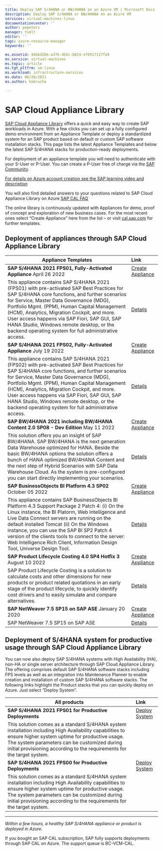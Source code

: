 ```yaml
---
title: Deploy SAP S/4HANA or BW/4HANA on an Azure VM | Microsoft Docs
description: Deploy SAP S/4HANA or BW/4HANA on an Azure VM
services: virtual-machines-linux
documentationcenter: ''
author: pepeters
manager: timlt
editor: ''
tags: azure-resource-manager
keywords: ''

ms.assetid: 44bbd2b6-a376-4b5c-b824-e76917117fa9
ms.service: virtual-machines
ms.topic: article
ms.tgt_pltfrm: vm-linux
ms.workload: infrastructure-services
ms.date: 06/26/2021
ms.author: hobruche

---
```

# SAP Cloud Appliance Library

[SAP Cloud Appliance Library](https://cal.sap.com/catalog?provider=208b780d-282b-40ca-9590-5dd5ad1e52e8) offers a quick and easy way to create SAP workloads in Azure. With a few clicks you can set up a fully configured demo environment from an Appliance Template or deploy a standardized system for an SAP product based on default or custom SAP software installation stacks. 
This page lists the latest Appliance Templates and below the latest SAP S/4HANA stacks for production-ready deployments. 

For deployment of an appliance template you will need to authenticate with your S-User or P-User. You can create a P-User free of charge via the [SAP Community](https://community.sap.com/). 



[For details on Azure account creation see the SAP learning video and description](https://www.youtube.com/watch?v=iORePziUMBk&list=PLWV533hWWvDmww3OX9YPhjjS1l1n6o-H2&index=18)

You will also find detailed answers to your questions related to SAP Cloud Appliance Library on Azure [SAP CAL FAQ](https://caldocs.hana.ondemand.com/caldocs/help/Azure_FAQs.pdf)

The online library is continuously updated with Appliances for demo, proof of concept and exploration of new business cases. For the most recent ones select “Create Appliance” here from the list – or visit [cal.sap.com](https://cal.sap.com/catalog#/applianceTemplates) for further templates.

## Deployment of appliances through SAP Cloud Appliance Library

| Appliance Templates | Link |
| -------------- | :--------- |
| **SAP S/4HANA 2021 FPS01, Fully-Activated Appliance**  April 26 2022 | [Create Appliance](https://cal.sap.com/registration?sguid=3f4931de-b15b-47f1-b93d-a4267296b8bc&provider=208b780d-282b-40ca-9590-5dd5ad1e52e8) |
|This appliance contains SAP S/4HANA 2021 (FPS01) with pre-activated SAP Best Practices for SAP S/4HANA core functions, and further scenarios for Service, Master Data Governance (MDG), Portfolio Mgmt. (PPM), Human Capital Management (HCM), Analytics, Migration Cockpit, and more. User access happens via SAP Fiori, SAP GUI, SAP HANA Studio, Windows remote desktop, or the backend operating system for full administrative access. |  [Details]( https://cal.sap.com/catalog?provider=208b780d-282b-40ca-9590-5dd5ad1e52e8#/applianceTemplates/3f4931de-b15b-47f1-b93d-a4267296b8bc) ||
| **SAP S/4HANA 2021 FPS02, Fully-Activated Appliance**  July 19 2022 | [Create Appliance](https://cal.sap.com/registration?sguid=3f4931de-b15b-47f1-b93d-a4267296b8bc&provider=208b780d-282b-40ca-9590-5dd5ad1e52e8) |
|This appliance contains SAP S/4HANA 2021 (FPS02) with pre-activated SAP Best Practices for SAP S/4HANA core functions, and further scenarios for Service, Master Data Governance (MDG), Portfolio Mgmt. (PPM), Human Capital Management (HCM), Analytics, Migration Cockpit, and more. User access happens via SAP Fiori, SAP GUI, SAP HANA Studio, Windows remote desktop, or the backend operating system for full administrative access. |  [Details]( https://cal.sap.com/catalog?provider=208b780d-282b-40ca-9590-5dd5ad1e52e8#/applianceTemplates/3f4931de-b15b-47f1-b93d-a4267296b8bc) |
| **SAP BW/4HANA 2021 including BW/4HANA Content 2.0 SP08 - Dev Edition**  May 11 2022 | [Create Appliance](https://cal.sap.com/registration?sguid=06725b24-b024-4757-860d-ac2db7b49577&provider=208b780d-282b-40ca-9590-5dd5ad1e52e8) |
|This solution offers you an insight of SAP BW/4HANA. SAP BW/4HANA is the next generation Data Warehouse optimized for HANA. Beside the basic BW/4HANA options the solution offers a bunch of HANA optimized BW/4HANA Content and the next step of Hybrid Scenarios with SAP Data Warehouse Cloud. As the system is pre-configured you can start directly implementing your scenarios. |  [Details]( https://cal.sap.com/catalog?provider=208b780d-282b-40ca-9590-5dd5ad1e52e8#/applianceTemplates/06725b24-b024-4757-860d-ac2db7b49577) |
| **SAP BusinessObjects BI Platform 4.3 SP02** October 05 2022  | [Create Appliance](https://cal.sap.com/registration?sguid=f4626c2f-d9d8-49e0-b1ce-59371e0f8749&provider=208b780d-282b-40ca-9590-5dd5ad1e52e8) |
|This appliance contains SAP BusinessObjects BI Platform 4.3 Support Package 2 Patch 4: (i) On the Linux instance, the BI Platorm, Web Intelligence and Live Data Connect servers are running on the default installed Tomcat (ii) On the Windows instance, you can use the SAP BI SP2 Patch 4 version of the clients tools to connect to the server: Web Intelligence Rich Client, Information Design Tool, Universe Design Tool. |  [Details](https://cal.sap.com/catalog?provider=208b780d-282b-40ca-9590-5dd5ad1e52e8#/applianceTemplates/f4626c2f-d9d8-49e0-b1ce-59371e0f8749) |
| **SAP Product Lifecycle Costing 4.0 SP4 Hotfix 3**  August 10 2022 | [Create Appliance](https://cal.sap.com/registration?sguid=61af97ea-be7e-4531-ae07-f1db561d0847&provider=208b780d-282b-40ca-9590-5dd5ad1e52e8) |
|SAP Product Lifecycle Costing is a solution to calculate costs and other dimensions for new products or product related quotations in an early stage of the product lifecycle, to quickly identify cost drivers and to easily simulate and compare alternatives. |  [Details]( https://cal.sap.com/catalog?provider=208b780d-282b-40ca-9590-5dd5ad1e52e8#/applianceTemplates/61af97ea-be7e-4531-ae07-f1db561d0847) |
| **SAP NetWeaver 7.5 SP15 on SAP ASE** January 20 2020  | [Create Appliance](https://cal.sap.com/registration?sguid=69efd5d1-04de-42d8-a279-813b7a54c1f6&provider=208b780d-282b-40ca-9590-5dd5ad1e52e8) |
|SAP NetWeaver 7.5 SP15 on SAP ASE |  [Details](https://cal.sap.com/catalog?provider=208b780d-282b-40ca-9590-5dd5ad1e52e8#/solutions/69efd5d1-04de-42d8-a279-813b7a54c1f6) |



## Deployment of S/4HANA system for productive usage through SAP Cloud Appliance Library

You can now also deploy SAP S/4HANA systems with High Availability (HA), non-HA or single server architecture through SAP Cloud Appliance Library. The offering comprises default SAP S/4HANA software stacks including FPS levels as well as an integration into Maintenance Planner to enable creation and installation of custom SAP S/4HANA software stacks.
The following links highlight the Product stacks that you can quickly deploy on Azure. Just select “Deploy System”.

| All products | Link |
| -------------- | :--------- |
| **SAP S/4HANA 2021 FPS01 for Productive Deployments**   | [Deploy System](https://cal.sap.com/catalog#/products) |
|This solution comes as a standard S/4HANA system installation including High Availability capabilities to ensure higher system uptime for productive usage. The system parameters can be customized during initial provisioning according to the requirements for the target system. |
| **SAP S/4HANA 2021 FPS00 for Productive Deployments**   | [Deploy System](https://cal.sap.com/catalog#/products) |
|This solution comes as a standard S/4HANA system installation including High Availability capabilities to ensure higher system uptime for productive usage. The system parameters can be customized during initial provisioning according to the requirements for the target system. |
 
---

_Within a few hours, a healthy SAP S/4HANA appliance or product is deployed in Azure._

If you bought an SAP CAL subscription, SAP fully supports deployments through SAP CAL on Azure. The support queue is BC-VCM-CAL.




